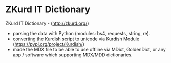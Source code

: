 # ZKurd IT Dictionary
ZKurd IT Dictionary - (http://zkurd.org/)
- parsing the data with Python (modules: bs4, requests, string, re).
- converting the Kurdish script to unicode via Kurdish Module (https://pypi.org/project/Kurdish/)
- made the MDX file to be able to use offline via MDict, GoldenDict, or any app / software which supporting MDX/MDD dictionaries.

